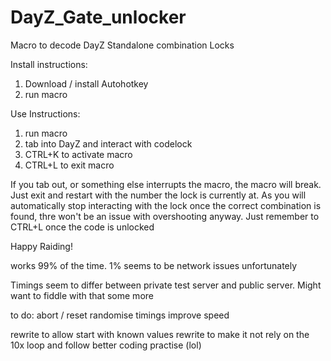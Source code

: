 # DayZ_Gate_unlocker
Macro to decode DayZ Standalone combination Locks

Install instructions:
1. Download / install Autohotkey
2. run macro

Use Instructions:
1. run macro
2. tab into DayZ and interact with codelock
4. CTRL+K to activate macro
5. CTRL+L to exit macro 

If you tab out, or something else interrupts the macro, the macro will break. 
Just exit and restart with the number the lock is currently at. 
As you will automatically stop interacting with the lock once the correct combination is found, thre won't be an issue with overshooting anyway.
Just remember to CTRL+L once the code is unlocked

Happy Raiding!



works 99% of the time. 1% seems to be network issues unfortunately

Timings seem to differ between private test server and public server. Might want to fiddle with that some more


to do: 
abort / reset
randomise timings
improve speed

rewrite to allow start with known values
rewrite to make it not rely on the 10x loop and follow better coding practise (lol)
